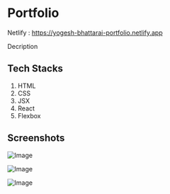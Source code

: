 # Portfolio

Netlify : https://yogesh-bhattarai-portfolio.netlify.app

<p> Decription </p>

## Tech Stacks

1. HTML
2. CSS
3. JSX
4. React
5. Flexbox

## Screenshots

![Image](https://github.com/yogeshtakeo/BFS_51/assets/128008784/7cc77422-26c4-492f-bb99-8d1282293b1a)

![Image](https://github.com/yogeshtakeo/BFS_51/assets/128008784/fb99c082-8b2d-47ee-998f-996176278151)

![Image](https://github.com/yogeshtakeo/BFS_51/assets/128008784/28609f38-3dad-48d1-800b-784b0960a5fd)
